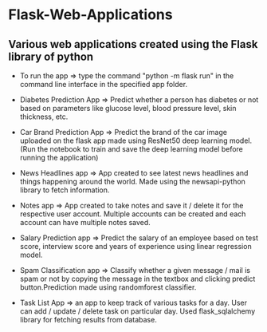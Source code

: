 # Flask-Web-Applications

## Various web applications created using the Flask library of python

- To run the app => type the command "python -m flask run" in the command line interface in the specified app folder.

- Diabetes Prediction App => Predict whether a person has diabetes or not based on parameters like glucose level, blood pressure level, skin thickness, etc.
- Car Brand Prediction App => Predict the brand of the car image uploaded on the flask app made using ResNet50 deep learning model. (Run the notebook to train and save the deep learning model before running the application)
- News Headlines app => App created to see latest news headlines and things happening around the world. Made using the newsapi-python library to fetch information.
- Notes app => App created to take notes and save it / delete it for the respective user account. Multiple accounts can be created and each account can have multiple notes saved.
- Salary Prediction app => Predict the salary of an employee based on test score, interview score and years of experience using linear regression model.
- Spam Classification app => Classify whether a given message / mail is spam or not by copying the message in the textbox and clicking predict button.Prediction made using randomforest classifier.
- Task List App => an app to keep track of various tasks for a day. User can add / update / delete task on particular day. Used flask_sqlalchemy library for fetching results from database.
